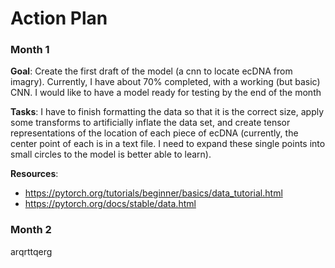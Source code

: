 # Action Plan

### Month 1
**Goal**: Create the first draft of the model (a cnn to locate ecDNA from imagry). Currently, I have about 70% completed, with a working (but basic) CNN. I would like to have a model ready for testing by the end of the month

**Tasks**: I have to finish formatting the data so that it is the correct size, apply some transforms to artificially inflate the data set, and create tensor representations of the location of each piece of ecDNA (currently, the center point of each is in a text file. I need to expand these single points into small circles to the model is better able to learn).

**Resources**:
- https://pytorch.org/tutorials/beginner/basics/data_tutorial.html
- https://pytorch.org/docs/stable/data.html


### Month 2
arqrttqerg